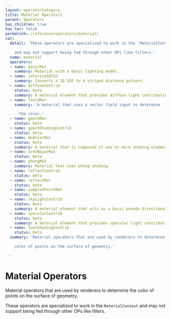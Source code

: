 ```yaml
---
layout: operatorCategory
title: Material Operators
parent: Operators
has_children: true
has_toc: false
permalink: /reference/operators/material/
cat:
  detail: 'These operators are specialized to work in the `MaterialContext`

    and may not support being fed through other OPs like filters.'
  name: material
  operators:
  - name: basicMat
    summary: Material with a basic lighting model.
  - name: colorizeSdf2d
    summary: Converts a 2D SDF to a striped distance pattern.
  - name: diffuseContrib
    status: beta
    summary: A material element that provides diffuse light contribution.
  - name: fieldMat
    summary: 'A material that uses a vector field input to determine

      the color.'
  - name: goochMat
    status: beta
  - name: goochShadingContrib
    status: beta
  - name: modularMat
    status: beta
    summary: A material that is composed of one or more shading elements.
  - name: orenNayarMat
    status: beta
  - name: phongMat
    summary: Material that uses phong shading.
  - name: reflectContrib
    status: beta
  - name: reflectMat
    status: beta
  - name: sampledPointMat
    status: beta
  - name: skyLightContrib
    status: beta
    summary: A material element that acts as a basic pseudo directional light.
  - name: specularContrib
    status: beta
    summary: A material element that provides specular light contribution.
  - name: toonShadingContrib
    status: beta
  summary: 'Material operators that are used by renderers to determine the

    color of points on the surface of geometry.'

---
```


# Material Operators

Material operators that are used by renderers to determine the
color of points on the surface of geometry.

These operators are specialized to work in the `MaterialContext`
and may not support being fed through other OPs like filters.
